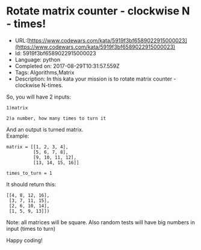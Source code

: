 # Rotate matrix counter -  clockwise N - times!

 - URL:[https://www.codewars.com/kata/5919f3bf6589022915000023](https://www.codewars.com/kata/5919f3bf6589022915000023)
 - Id: 5919f3bf6589022915000023
 - Language: python
 - Completed on: 2017-08-29T10:31:57.559Z
 - Tags: Algorithms,Matrix
 - Description:
In this kata your mission is to rotate matrix counter - clockwise N-times.

So, you will have 2 inputs:

    1)matrix

    2)a number, how many times to turn it

And an output is turned matrix.  
Example:

    matrix = [[1, 2, 3, 4],
              [5, 6, 7, 8],
              [9, 10, 11, 12],
              [13, 14, 15, 16]]
          
    times_to_turn = 1

It should return this:

    [[4, 8, 12, 16],
     [3, 7, 11, 15],
     [2, 6, 10, 14],
     [1, 5, 9, 13]])

Note: all matrices will be square. Also random tests will have big numbers in input (times to turn)

Happy coding!

